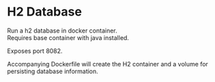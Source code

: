 # H2 Database

Run a h2 database in docker container.  
Requires base container with java installed.  

Exposes port 8082.

Accompanying Dockerfile will create the H2 container and a volume for persisting database information.

